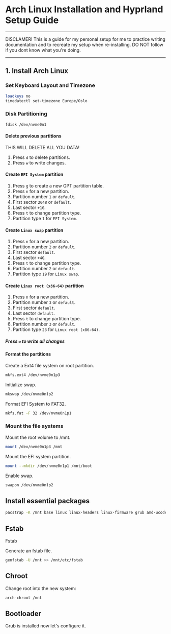 # **Arch Linux Installation and Hyprland Setup Guide**

---

DISCLAMER! This is a guide for my personal setup for me to practice writing documentation and to recreate my setup when re-installing. DO NOT follow if you dont know what you're doing.

---

## **1. Install Arch Linux**

### **Set Keyboard Layout and Timezone**
```bash
loadkeys no
timedatectl set-timezone Europe/Oslo
```

### **Disk Partitioning**

```bash
fdisk /dev/nvme0n1
```
#### **Delete previous partitions**
THIS WILL DELETE ALL YOU DATA!
1. Press `d` to delete partitions.
2. Press `w` to write changes.

#### **Create `EFI System` partition**
1. Press `g` to create a new GPT partition table.
2. Press `n` for a new partition.
3. Partition number `1` or `default`.
4. First sector `2048` or `default`.
5. Last sector `+1G`.
6. Press `t` to change partition type.
7. Partition type `1` for `EFI System`.

#### **Create `Linux swap` partition**
1. Press `n` for a new partition.
2. Partition number `2` or `default`.
3. First sector `default`.
4. Last sector `+4G`.
5. Press `t` to change partition type.
6. Partition number `2` or `default`.
7. Partition type `19` for `Linux swap`.

#### **Create `Linux root (x86-64)` partition**
1. Press `n` for a new partition.
2. Partition number `3` or `default`.
3. First sector `default`.
4. Last sector `default`.
5. Press `t` to change partition type.
6. Partition number `3` or `default`.
7. Partition type `23` for `Linux root (x86-64)`.

##### **Press `w` to write all changes**

#### **Format the partitions**

Create a Ext4 file system on root partition.
```bash
mkfs.ext4 /dev/nvme0n1p3
```

Initialize swap.
```bash
mkswap /dev/nvme0n1p2
```

Format EFI System to FAT32.
```bash
mkfs.fat -F 32 /dev/nvme0n1p1
```

### **Mount the file systems**
Mount the root volume to /mnt.
```bash
mount /dev/nvme0n1p3 /mnt
```

Mount the EFI system partition.
```bash
mount --mkdir /dev/nvme0n1p1 /mnt/boot
```

Enable swap.
```bash
swapon /dev/nvme0n1p2
```

## **Install essential packages**
```bash
pacstrap -K /mnt base linux linux-headers linux-firmware grub amd-ucode sudo nano nvidia nvidia-utils networkmanager
```
## **Fstab**
Fstab

Generate an fstab file.

```bash
genfstab -U /mnt >> /mnt/etc/fstab
```

## **Chroot**

Change root into the new system:
```bash
arch-chroot /mnt
```
## **Bootloader**
Grub is installed now let's configure it.




